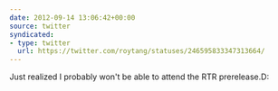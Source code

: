 ```yaml
---
date: 2012-09-14 13:06:42+00:00
source: twitter
syndicated:
- type: twitter
  url: https://twitter.com/roytang/statuses/246595833347313664/
---
```


Just realized I probably won't be able to attend the RTR prerelease.D: